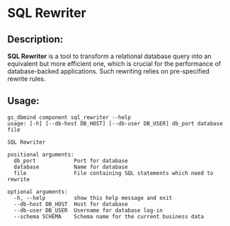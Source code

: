 # SQL Rewriter
## Description:
**SQL Rewriter** is a tool to transform a relational database query into an
equivalent but more efficient one, which is crucial for the performance
of database-backed applications. Such rewriting relies on
pre-specified rewrite rules.
## Usage:
    gs_dbmind component sql_rewriter --help
    usage: [-h] [--db-host DB_HOST] [--db-user DB_USER] db_port database file

    SQL Rewriter

    positional arguments:
      db_port            Port for database
      database           Name for database
      file               File containing SQL statements which need to rewrite

    optional arguments:
      -h, --help         show this help message and exit
      --db-host DB_HOST  Host for database
      --db-user DB_USER  Username for database log-in
      --schema SCHEMA    Schema name for the current business data

